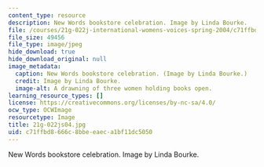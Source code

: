 ```yaml
---
content_type: resource
description: New Words bookstore celebration. Image by Linda Bourke.
file: /courses/21g-022j-international-womens-voices-spring-2004/c71ffbd8666c8bbeeaeca1bf11dc5050_21g-022js04.jpg
file_size: 49456
file_type: image/jpeg
hide_download: true
hide_download_original: null
image_metadata:
  caption: New Words bookstore celebration. (Image by Linda Bourke.)
  credit: Image by Linda Bourke.
  image-alt: A drawning of three women holding books open.
learning_resource_types: []
license: https://creativecommons.org/licenses/by-nc-sa/4.0/
ocw_type: OCWImage
resourcetype: Image
title: 21g-022js04.jpg
uid: c71ffbd8-666c-8bbe-eaec-a1bf11dc5050
---
```

New Words bookstore celebration. Image by Linda Bourke.